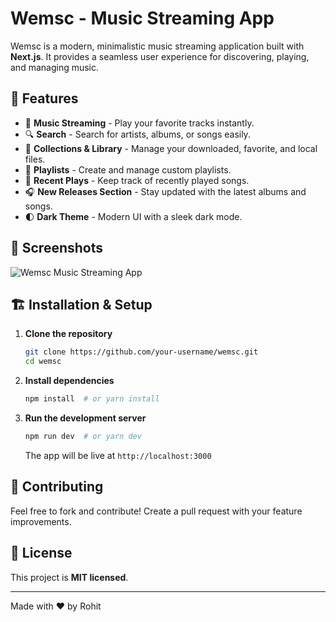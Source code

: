 # Wemsc - Music Streaming App

Wemsc is a modern, minimalistic music streaming application built with **Next.js**. It provides a seamless user experience for discovering, playing, and managing music.

## 🚀 Features
- 🎵 **Music Streaming** - Play your favorite tracks instantly.
- 🔍 **Search** - Search for artists, albums, or songs easily.
- 📂 **Collections & Library** - Manage your downloaded, favorite, and local files.
- 📑 **Playlists** - Create and manage custom playlists.
- 📌 **Recent Plays** - Keep track of recently played songs.
- 🎧 **New Releases Section** - Stay updated with the latest albums and songs.
- 🌓 **Dark Theme** - Modern UI with a sleek dark mode.



## 📸 Screenshots
![Wemsc Music Streaming App](./screenshot.png) 

## 🏗️ Installation & Setup
1. **Clone the repository**
   ```sh
   git clone https://github.com/your-username/wemsc.git
   cd wemsc
   ```

2. **Install dependencies**
   ```sh
   npm install  # or yarn install
   ```


3. **Run the development server**
   ```sh
   npm run dev  # or yarn dev
   ```
   The app will be live at `http://localhost:3000`


## 🤝 Contributing
Feel free to fork and contribute! Create a pull request with your feature improvements.

## 📜 License
This project is **MIT licensed**.

---
Made with ❤️ by Rohit
